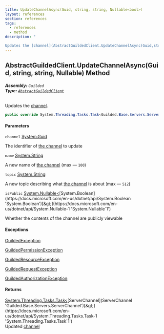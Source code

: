 ```yaml
---
title: UpdateChannelAsync(Guid, string, string, Nullable<bool>)
layout: references
section: references
tags:
  - references
  - method
description: "

Updates the [channel](AbstractGuildedClient.UpdateChannelAsync(Guid,string,string,Nullable_bool_)#Guilded.AbstractGuildedClient.UpdateChannelAsync(Guid,string,string,System.Nullable_bool_).channel 'Guilded.AbstractGuildedClient.UpdateChannelAsync(Guid, string, string, System.Nullable<bool>).channel')."
---
```


## AbstractGuildedClient.UpdateChannelAsync(Guid, string, string, Nullable<bool>) Method
###### **Assembly:** `Guilded`<br/>**Type:** [`AbstractGuildedClient`](AbstractGuildedClient 'Guilded.AbstractGuildedClient')

Updates the [channel](AbstractGuildedClient.UpdateChannelAsync(Guid,string,string,Nullable_bool_)#Guilded.AbstractGuildedClient.UpdateChannelAsync(Guid,string,string,System.Nullable_bool_).channel 'Guilded.AbstractGuildedClient.UpdateChannelAsync(Guid, string, string, System.Nullable<bool>).channel').

```csharp
public override System.Threading.Tasks.Task<Guilded.Base.Servers.ServerChannel> UpdateChannelAsync(Guid channel, string? name=null, string? topic=null, System.Nullable<bool> isPublic=null);
```
#### Parameters

<a name='Guilded.AbstractGuildedClient.UpdateChannelAsync(Guid,string,string,System.Nullable_bool_).channel'></a>

`channel` [System.Guid](https://docs.microsoft.com/en-us/dotnet/api/System.Guid 'System.Guid')

The identifier of [the channel](ServerChannel 'Guilded.Base.Servers.ServerChannel') to update

<a name='Guilded.AbstractGuildedClient.UpdateChannelAsync(Guid,string,string,System.Nullable_bool_).name'></a>

`name` [System.String](https://docs.microsoft.com/en-us/dotnet/api/System.String 'System.String')

A new name of [the channel](ServerChannel 'Guilded.Base.Servers.ServerChannel') (max — `100`)

<a name='Guilded.AbstractGuildedClient.UpdateChannelAsync(Guid,string,string,System.Nullable_bool_).topic'></a>

`topic` [System.String](https://docs.microsoft.com/en-us/dotnet/api/System.String 'System.String')

A new topic describing what [the channel](ServerChannel 'Guilded.Base.Servers.ServerChannel') is about (max — `512`)

<a name='Guilded.AbstractGuildedClient.UpdateChannelAsync(Guid,string,string,System.Nullable_bool_).isPublic'></a>

`isPublic` [System.Nullable&lt;](https://docs.microsoft.com/en-us/dotnet/api/System.Nullable-1 'System.Nullable`1')[System.Boolean](https://docs.microsoft.com/en-us/dotnet/api/System.Boolean 'System.Boolean')[&gt;](https://docs.microsoft.com/en-us/dotnet/api/System.Nullable-1 'System.Nullable`1')

Whether the contents of the channel are publicly viewable

#### Exceptions

[GuildedException](GuildedException 'Guilded.Base.GuildedException')

[GuildedPermissionException](GuildedPermissionException 'Guilded.Base.GuildedPermissionException')

[GuildedResourceException](GuildedResourceException 'Guilded.Base.GuildedResourceException')

[GuildedRequestException](GuildedRequestException 'Guilded.Base.GuildedRequestException')

[GuildedAuthorizationException](GuildedAuthorizationException 'Guilded.Base.GuildedAuthorizationException')

#### Returns
[System.Threading.Tasks.Task&lt;](https://docs.microsoft.com/en-us/dotnet/api/System.Threading.Tasks.Task-1 'System.Threading.Tasks.Task`1')[ServerChannel](ServerChannel 'Guilded.Base.Servers.ServerChannel')[&gt;](https://docs.microsoft.com/en-us/dotnet/api/System.Threading.Tasks.Task-1 'System.Threading.Tasks.Task`1')  
Updated [channel](AbstractGuildedClient.UpdateChannelAsync(Guid,string,string,Nullable_bool_)#Guilded.AbstractGuildedClient.UpdateChannelAsync(Guid,string,string,System.Nullable_bool_).channel 'Guilded.AbstractGuildedClient.UpdateChannelAsync(Guid, string, string, System.Nullable<bool>).channel')